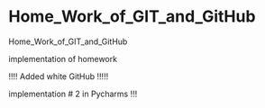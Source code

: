 # Home_Work_of_GIT_and_GitHub
Home_Work_of_GIT_and_GitHub


implementation of homework

!!!!  Added white GitHub !!!!!

implementation # 2 in Pycharms !!!


